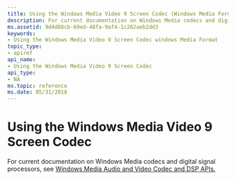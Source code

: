 ```yaml
---
title: Using the Windows Media Video 9 Screen Codec (Windows Media Format 11 SDK)
description: For current documentation on Windows Media codecs and digital signal processors, see Windows Media Audio and Video Codec and DSP APIs.
ms.assetid: 9d4d88cb-69ed-48fa-9af4-1c262aeb2dd3
keywords:
- Using the Windows Media Video 9 Screen Codec windows Media Format
topic_type:
- apiref
api_name:
- Using the Windows Media Video 9 Screen Codec
api_type:
- NA
ms.topic: reference
ms.date: 05/31/2018
---
```


# Using the Windows Media Video 9 Screen Codec

For current documentation on Windows Media codecs and digital signal processors, see [Windows Media Audio and Video Codec and DSP APIs.](/previous-versions//dd464626(v=vs.85))

 

 